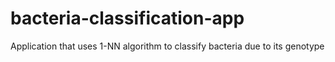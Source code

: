 # bacteria-classification-app
Application that uses 1-NN algorithm to classify bacteria due to its genotype
